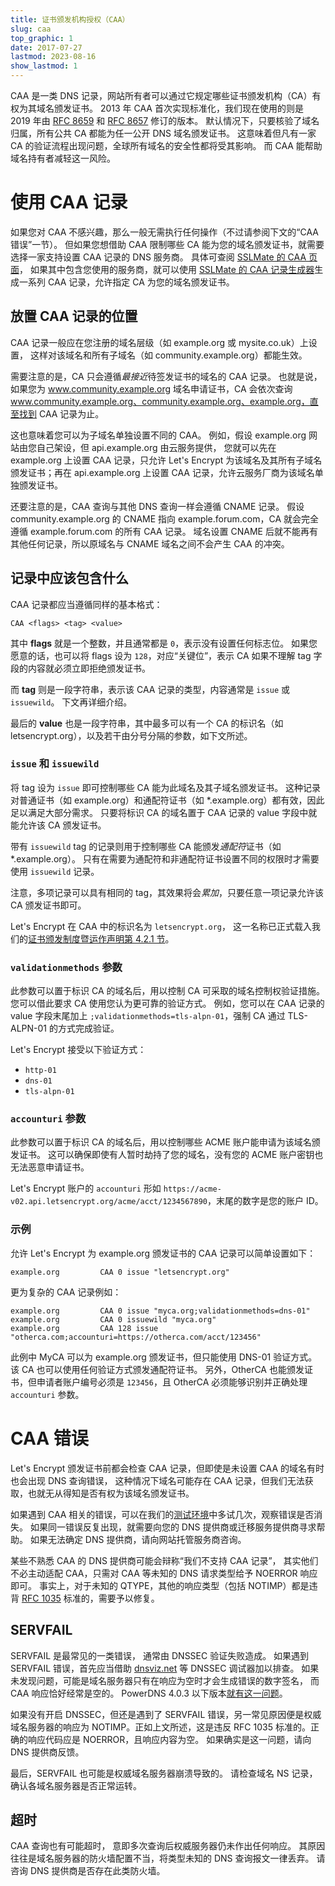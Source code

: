 ```yaml
---
title: 证书颁发机构授权（CAA）
slug: caa
top_graphic: 1
date: 2017-07-27
lastmod: 2023-08-16
show_lastmod: 1
---
```



CAA 是一类 DNS 记录，网站所有者可以通过它规定哪些证书颁发机构（CA）有权为其域名颁发证书。 2013 年 CAA 首次实现标准化，我们现在使用的则是 2019 年由 [RFC 8659](https://datatracker.ietf.org/doc/html/rfc8659) 和 [RFC 8657](https://datatracker.ietf.org/doc/html/rfc8657) 修订的版本。 默认情况下，只要核验了域名归属，所有公共 CA 都能为任一公开 DNS 域名颁发证书。 这意味着但凡有一家 CA 的验证流程出现问题，全球所有域名的安全性都将受其影响。 而 CAA 能帮助域名持有者减轻这一风险。

# 使用 CAA 记录

如果您对 CAA 不感兴趣，那么一般无需执行任何操作（不过请参阅下文的“CAA 错误”一节）。 但如果您想借助 CAA 限制哪些 CA 能为您的域名颁发证书，就需要选择一家支持设置 CAA 记录的 DNS 服务商。 具体可查阅 [SSLMate 的 CAA 页面](https://sslmate.com/caa/support)， 如果其中包含您使用的服务商，就可以使用 [SSLMate 的 CAA 记录生成器](https://sslmate.com/caa/)生成一系列 CAA 记录，允许指定 CA 为您的域名颁发证书。

## 放置 CAA 记录的位置

CAA 记录一般应在您注册的域名层级（如 example.org 或 mysite.co.uk）上设置， 这样对该域名和所有子域名（如 community.example.org）都能生效。

需要注意的是，CA 只会遵循*最接近*待签发证书的域名的 CAA 记录。 也就是说，如果您为 www.community.example.org 域名申请证书，CA 会依次查询 www.community.example.org、community.example.org、example.org，直至找到 CAA 记录为止。

这也意味着您可以为子域名单独设置不同的 CAA。 例如，假设 example.org 网站由您自己架设，但 api.example.org 由云服务提供， 您就可以先在 example.org 上设置 CAA 记录，只允许 Let's Encrypt 为该域名及其所有子域名颁发证书；再在 api.example.org 上设置 CAA 记录，允许云服务厂商为该域名单独颁发证书。

还要注意的是，CAA 查询与其他 DNS 查询一样会遵循 CNAME 记录。 假设 community.example.org 的 CNAME 指向 example.forum.com，CA 就会完全遵循 example.forum.com 的所有 CAA 记录。 域名设置 CNAME 后就不能再有其他任何记录，所以原域名与 CNAME 域名之间不会产生 CAA 的冲突。

## 记录中应该包含什么

CAA 记录都应当遵循同样的基本格式：

```
CAA <flags> <tag> <value>
```

其中 **flags** 就是一个整数，并且通常都是 `0`，表示没有设置任何标志位。 如果您愿意的话，也可以将 flags 设为 `128`，对应“关键位”，表示 CA 如果不理解 tag 字段的内容就必须立即拒绝颁发证书。

而 **tag** 则是一段字符串，表示该 CAA 记录的类型，内容通常是 `issue` 或 `issuewild`。 下文再详细介绍。

最后的 **value** 也是一段字符串，其中最多可以有一个 CA 的标识名（如 letsencrypt.org），以及若干由分号分隔的参数，如下文所述。

### `issue` 和 `issuewild`

将 tag 设为 `issue` 即可控制哪些 CA 能为此域名及其子域名颁发证书。 这种记录对普通证书（如 example.org）和通配符证书（如 *.example.org）都有效，因此足以满足大部分需求。 只要将标识 CA 的域名置于 CAA 记录的 value 字段中就能允许该 CA 颁发证书。

带有 `issuewild` tag 的记录则用于控制哪些 CA 能颁发*通配符*证书（如 *.example.org）。 只有在需要为通配符和非通配符证书设置不同的权限时才需要使用 `issuewild` 记录。

注意，多项记录可以具有相同的 tag，其效果将会*累加*，只要任意一项记录允许该 CA 颁发证书即可。

Let's Encrypt 在 CAA 中的标识名为 `letsencrypt.org`， 这一名称已正式载入我们的[证书颁发制度暨运作声明第 4.2.1 节](https://cps.letsencrypt.org/#4.2.1-performing-identification-and-authentication-functions)。

### `validationmethods` 参数

此参数可以置于标识 CA 的域名后，用以控制 CA 可采取的域名控制权验证措施。 您可以借此要求 CA 使用您认为更可靠的验证方式。 例如，您可以在 CAA 记录的 value 字段末尾加上 `;validationmethods=tls-alpn-01`，强制 CA 通过 TLS-ALPN-01 的方式完成验证。

Let's Encrypt 接受以下验证方式：

* `http-01`
* `dns-01`
* `tls-alpn-01`

### `accounturi` 参数

此参数可以置于标识 CA 的域名后，用以控制哪些 ACME 账户能申请为该域名颁发证书。 这可以确保即使有人暂时劫持了您的域名，没有您的 ACME 账户密钥也无法恶意申请证书。

Let's Encrypt 账户的 `accounturi` 形如 `https://acme-v02.api.letsencrypt.org/acme/acct/1234567890`，末尾的数字是您的账户 ID。

### 示例

允许 Let's Encrypt 为 example.org 颁发证书的 CAA 记录可以简单设置如下：

```
example.org         CAA 0 issue "letsencrypt.org"
```

更为复杂的 CAA 记录例如：

```
example.org         CAA 0 issue "myca.org;validationmethods=dns-01"
example.org         CAA 0 issuewild "myca.org"
example.org         CAA 128 issue "otherca.com;accounturi=https://otherca.com/acct/123456"
```

此例中 MyCA 可以为 example.org 颁发证书，但只能使用 DNS-01 验证方式。 该 CA 也可以使用任何验证方式颁发通配符证书。 另外，OtherCA 也能颁发证书，但申请者账户编号必须是 `123456`，且 OtherCA 必须能够识别并正确处理 `accounturi` 参数。


# CAA 错误

Let's Encrypt 颁发证书前都会检查 CAA 记录，但即使是未设置 CAA 的域名有时也会出现 DNS 查询错误， 这种情况下域名可能存在 CAA 记录，但我们无法获取，也就无从得知是否有权为该域名颁发证书。

如果遇到 CAA 相关的错误，可以在我们的[测试环境](/docs/staging-environment)中多试几次，观察错误是否消失。 如果同一错误反复出现，就需要向您的 DNS 提供商或迁移服务提供商寻求帮助。 如果无法确定 DNS 提供商，请向网站托管服务商咨询。

某些不熟悉 CAA 的 DNS 提供商可能会辩称“我们不支持 CAA 记录”， 其实他们不必主动适配 CAA，只需对 CAA 等未知的 DNS 请求类型给予 NOERROR 响应即可。 事实上，对于未知的 QTYPE，其他的响应类型（包括 NOTIMP）都是违背 [RFC 1035](https://tools.ietf.org/html/rfc1035) 标准的，需要予以修复。

## SERVFAIL

SERVFAIL 是最常见的一类错误， 通常由 DNSSEC 验证失败造成。 如果遇到 SERVFAIL 错误，首先应当借助 [dnsviz.net](http://dnsviz.net/) 等 DNSSEC 调试器加以排查。 如果未发现问题，可能是域名服务器只有在响应为空时才会生成错误的数字签名， 而 CAA 响应恰好经常是空的。  PowerDNS 4.0.3 以下版本[就有这一问题](https://community.letsencrypt.org/t/caa-servfail-changes/38298/2?u=jsha)。

如果没有开启 DNSSEC，但还是遇到了 SERVFAIL 错误，另一常见原因便是权威域名服务器的响应为 NOTIMP。正如上文所述，这是违反 RFC 1035 标准的。正确的响应代码应是 NOERROR，且响应内容为空。 如果确实是这一问题，请向 DNS 提供商反馈。

最后，SERVFAIL 也可能是权威域名服务器崩溃导致的。 请检查域名 NS 记录，确认各域名服务器是否正常运转。

## 超时

CAA 查询也有可能超时， 意即多次查询后权威服务器仍未作出任何响应。 其原因往往是域名服务器的防火墙配置不当，将类型未知的 DNS 查询报文一律丢弃。 请咨询 DNS 提供商是否存在此类防火墙。
